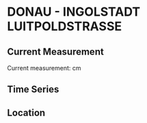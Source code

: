 # DONAU - INGOLSTADT LUITPOLDSTRASSE

## Current Measurement

Current measurement: <Value topic="rivers/pegel-online/DONAU/INGOLSTADT LUITPOLDSTRASSE/measurementValue"/> cm

## Time Series

<TimeSeries topic="rivers/pegel-online/DONAU/INGOLSTADT LUITPOLDSTRASSE/measurementValue" period="week" />

## Location

<WorldMap>
  <Marker lat="48.75741417707601" lon="11.42605413309612" labelTopic="rivers/pegel-online/DONAU/INGOLSTADT LUITPOLDSTRASSE" />
</WorldMap>
